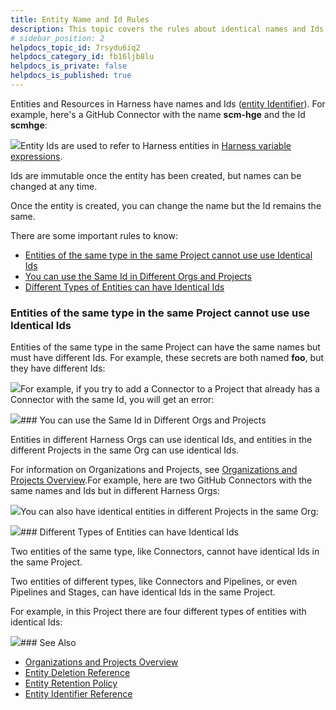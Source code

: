 ```yaml
---
title: Entity Name and Id Rules
description: This topic covers the rules about identical names and Ids for Harness entities.
# sidebar_position: 2
helpdocs_topic_id: 7rsydu6iq2
helpdocs_category_id: fb16ljb8lu
helpdocs_is_private: false
helpdocs_is_published: true
---
```


Entities and Resources in Harness have names and Ids ([entity Identifier](/article/tygjin99y9-harness-entity-reference)). For example, here's a GitHub Connector with the name **scm-hge** and the Id **scmhge**:

![](https://files.helpdocs.io/i5nl071jo5/articles/7rsydu6iq2/1650578060234/clean-shot-2022-04-21-at-14-54-10.png)Entity Ids are used to refer to Harness entities in [Harness variable expressions](/article/lml71vhsim-harness-variables).

Ids are immutable once the entity has been created, but names can be changed at any time.

Once the entity is created, you can change the name but the Id remains the same.

There are some important rules to know:

* [Entities of the same type in the same Project cannot use use Identical Ids](https://ngdocs.harness.io/article/7rsydu6iq2-renaming-entities-and-resources#entities_of_the_same_type_in_the_same_project_cannot_use_use_identical_ids)
* [You can use the Same Id in Different Orgs and Projects](https://ngdocs.harness.io/article/7rsydu6iq2-renaming-entities-and-resources#you_can_use_the_same_id_in_different_orgs_and_projects)
* [Different Types of Entities can have Identical Ids](https://ngdocs.harness.io/article/7rsydu6iq2-renaming-entities-and-resources#different_types_of_entities_can_have_identical_ids)

### Entities of the same type in the same Project cannot use use Identical Ids

Entities of the same type in the same Project can have the same names but must have different Ids. For example, these secrets are both named **foo**, but they have different Ids:

![](https://files.helpdocs.io/i5nl071jo5/articles/7rsydu6iq2/1650580526743/clean-shot-2022-04-21-at-15-35-02.png)For example, if you try to add a Connector to a Project that already has a Connector with the same Id, you will get an error:

![](https://files.helpdocs.io/i5nl071jo5/articles/7rsydu6iq2/1650579756496/clean-shot-2022-04-21-at-15-21-05.png)### You can use the Same Id in Different Orgs and Projects

Entities in different Harness Orgs can use identical Ids, and entities in the different Projects in the same Org can use identical Ids.

For information on Organizations and Projects, see [Organizations and Projects Overview](/article/7fibxie636-projects-and-organizations).For example, here are two GitHub Connectors with the same names and Ids but in different Harness Orgs:

![](https://files.helpdocs.io/i5nl071jo5/articles/7rsydu6iq2/1650579018631/clean-shot-2022-04-21-at-15-10-02.png)You can also have identical entities in different Projects in the same Org:

![](https://files.helpdocs.io/i5nl071jo5/articles/7rsydu6iq2/1650579518905/clean-shot-2022-04-21-at-15-18-20.png)### Different Types of Entities can have Identical Ids

Two entities of the same type, like Connectors, cannot have identical Ids in the same Project.

Two entities of different types, like Connectors and Pipelines, or even Pipelines and Stages, can have identical Ids in the same Project.

For example, in this Project there are four different types of entities with identical Ids:

![](https://files.helpdocs.io/i5nl071jo5/articles/7rsydu6iq2/1650580367504/clean-shot-2022-04-21-at-15-32-15.png)### See Also

* [Organizations and Projects Overview](/article/7fibxie636-projects-and-organizations)
* [Entity Deletion Reference](/article/amj1oz4x4k-entity-deletion-reference)
* [Entity Retention Policy](/article/9i2kt42ztb-entity-retention-policy)
* [Entity Identifier Reference](/article/li0my8tcz3-entity-identifier-reference)

